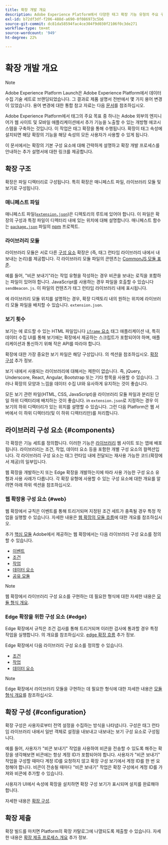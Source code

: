 ```yaml
---
title: 확장 개발 개요
description: Adobe Experience Platform에서 다양한 태그 확장 기능 유형의 주요 구성 요소와 확장 기능 개발 프로세스에 대해 알아봅니다.
exl-id: b72df3df-f206-488d-a690-0f086973c5b6
source-git-commit: dc81da58594fac4ce304f9d030f2106f0c3de271
workflow-type: tm+mt
source-wordcount: '949'
ht-degree: 22%

---
```


# 확장 개발 개요

>[!NOTE]
>
>Adobe Experience Platform Launch은 Adobe Experience Platform에서 데이터 수집 기술 세트로 브랜딩되었습니다. 그 결과로 제품 설명서 전반에서 몇 가지 용어 변경이 있었습니다. 용어 변경에 대한 통합 참고 자료는 다음 [문서](../term-updates.md)를 참조하십시오.

Adobe Experience Platform에서 태그의 주요 목표 중 하나는 Adobe 외부의 엔지니어가 웹 사이트 및 모바일 애플리케이션에서 추가 기능을 노출할 수 있는 개방형 에코시스템을 구축하는 것입니다. 이 작업은 태그 확장을 통해 수행됩니다. 확장이 태그 속성에 설치되면 해당 확장의 기능을 해당 속성의 모든 사용자가 사용할 수 있게 됩니다.

이 문서에서는 확장의 기본 구성 요소에 대해 간략하게 설명하고 확장 개발 프로세스를 안내하는 추가 설명서에 대한 링크를 제공합니다.

## 확장 구조

확장은 파일 디렉터리로 구성됩니다. 특히 확장은 매니페스트 파일, 라이브러리 모듈 및 보기로 구성됩니다.

### 매니페스트 파일

매니페스트 파일([`extension.json`](./manifest.md))은 디렉토리의 루트에 있어야 합니다. 이 파일은 확장의 구성과 특정 파일이 디렉터리 내에 있는 위치에 대해 설명합니다. 매니페스트 함수는 [`package.json`](https://docs.npmjs.com/files/package.json) 파일의 [npm](https://www.npmjs.com/) 프로젝트.

### 라이브러리 모듈

라이브러리 모듈은 서로 다른 [구성 요소](#components) 확장은 (즉, 태그 런타임 라이브러리 내에서 내보내는 논리)를 제공합니다. 각 라이브러리 모듈 파일의 콘텐츠는 [CommonJS 모듈 표준](https://nodejs.org/api/modules.html#modules-commonjs-modules).

예를 들어, &quot;비콘 보내기&quot;라는 작업 유형을 작성하는 경우 비콘을 보내는 로직을 포함하는 파일이 있어야 합니다. JavaScript를 사용하는 경우 파일을 호출할 수 있습니다 `sendBeacon.js`. 이 파일의 컨텐츠가 태그 런타임 라이브러리 내에 표시됩니다.

에 라이브러리 모듈 위치를 설명하는 경우, 확장 디렉토리 내의 원하는 위치에 라이브러리 모듈 파일을 배치할 수 있습니다. `extension.json`.

### 보기 횟수

보기는 에 로드할 수 있는 HTML 파일입니다 [`iframe` 요소](https://developer.mozilla.org/ko-KR/docs/Web/HTML/Element/iframe) 태그 애플리케이션 내, 특히 데이터 수집 UI를 통해 보기에는 확장에서 제공하는 스크립트가 포함되어야 하며, 애플리케이션과 통신하기 위해 작은 API를 따라야 합니다.

확장에 대한 가장 중요한 보기 파일은 해당 구성입니다. 의 섹션을 참조하십시오. [확장 구성](#configuration) 추가 정보.

보기 내에서 사용되는 라이브러리에 대해서는 제한이 없습니다. 즉, jQuery, Underscore, React, Angular, Bootstrap 또는 기타 항목을 사용할 수 있습니다. 그러나 확장의 모양과 느낌을 데이터 수집 UI와 유사하게 유지하는 것이 좋습니다.

모든 보기 관련 파일(HTML, CSS, JavaScript)을 라이브러리 모듈 파일과 분리된 단일 하위 디렉터리에 배치하는 것이 좋습니다. in `extension.json`로 지정하는 경우 이 보기의 하위 디렉터리가 있는 위치를 설명할 수 있습니다. 그런 다음 Platform은 웹 서버에서 이 하위 디렉터리(및 이 하위 디렉터리만)를 처리합니다.

## 라이브러리 구성 요소 {#components}

각 확장은 기능 세트를 정의합니다. 이러한 기능은 [라이브러리](../ui/publishing/libraries.md) 웹 사이트 또는 앱에 배포됩니다. 라이브러리는 조건, 작업, 데이터 요소 등을 포함한 개별 구성 요소의 컬렉션입니다. 각 라이브러리 구성 요소는 태그 런타임 내에 전달되는 재사용 가능한 코드(확장에서 제공)의 일부입니다.

웹 확장을 개발하는지 또는 Edge 확장을 개발하는지에 따라 사용 가능한 구성 요소 유형과 사용 사례가 다릅니다. 각 확장 유형에 사용할 수 있는 구성 요소에 대한 개요를 알려면 아래 하위 섹션을 참조하십시오.

### 웹 확장용 구성 요소 {#web}

웹 확장에서 규칙은 이벤트를 통해 트리거되며 지정된 조건 세트가 충족될 경우 특정 작업을 실행할 수 있습니다. 자세한 내용은 [웹 확장의 모듈 흐름](./web/flow.md)에 대한 개요를 참조하십시오.

추가 [핵심 모듈](./web/core.md) Adobe에서 제공하는 웹 확장에서는 다음 라이브러리 구성 요소를 정의할 수 있습니다.

* [이벤트](./web/event-types.md)
* [조건](./web/condition-types.md)
* [작업](./web/action-types.md)
* [데이터 요소](./web/data-element-types.md)
* [공유 모듈](./web/shared.md)

>[!NOTE]
>
>웹 확장에서 라이브러리 구성 요소를 구현하는 데 필요한 형식에 대한 자세한 내용은 [모듈 형식 개요](./web/format.md).

### Edge 확장을 위한 구성 요소 {#edge}

Edge 확장에서 규칙은 조건 검사를 통해 트리거되며 이러한 검사에 통과할 경우 특정 작업을 실행합니다. 의 개요를 참조하십시오. [edge 확장 흐름](./edge/flow.md) 추가 정보.

Edge 확장에서 다음 라이브러리 구성 요소를 정의할 수 있습니다.

* [조건](./edge/condition-types.md)
* [작업](./edge/action-types.md)
* [데이터 요소](./edge/data-element-types.md)

>[!NOTE]
>
>Edge 확장에서 라이브러리 모듈을 구현하는 데 필요한 형식에 대한 자세한 내용은 [모듈 형식 개요](./edge/format.md)를 참조하십시오.

## 확장 구성 {#configuration}

확장 구성은 사용자로부터 전역 설정을 수집하는 방식을 나타냅니다. 구성은 태그 런타임 라이브러리 내에서 일반 객체로 설정을 내보내고 내보내는 보기 구성 요소로 구성됩니다.

예를 들어, 사용자가 &quot;비콘 보내기&quot; 작업을 사용하여 비콘을 전송할 수 있도록 해주는 확장을 생각해보면 비콘에는 항상 계정 ID가 포함되어야 합니다. 사용자가 &quot;비콘 보내기&quot; 작업을 구성할 때마다 계정 ID를 요청하지 않고 확장 구성 보기에서 계정 ID를 한 번 요청해야 합니다. 비콘이 전송될 때마다 &quot;비콘 보내기&quot; 작업은 확장 구성에서 계정 ID를 가져와 비콘에 추가할 수 있습니다.

사용자가 UI에서 속성에 확장을 설치하면 확장 구성 보기가 표시되며 설치를 완료해야 합니다.

자세한 내용은 [확장 구성](./configuration.md).

## 확장 제출

확장 빌드를 마치면 Platform의 확장 카탈로그에 나열되도록 제출할 수 있습니다. 자세한 내용은 [확장 제출 프로세스 개요](./submit/overview.md) 추가 정보.
